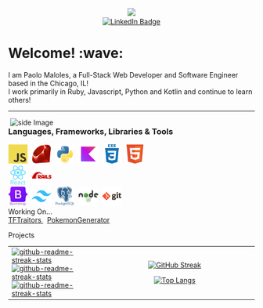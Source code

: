 <div id="header" align="center">
  <img src="https://blogger.googleusercontent.com/img/b/R29vZ2xl/AVvXsEjhW-EWKoRQKdpR-GQhA3uGitJpJp3_g8DjFAT8jRx09gO3dMAb1rcFxmh4vq2vRCUhDYdUJFlpzOLdGgV60KOqTEo17Uwi9TgTSIRbVtV138GNPaddDkcP1usZqggKc9-DX4Nuhr1XWYTv/s800/computer_programming_man.png" width="100"/>
  <div>
      <a href="https://www.linkedin.com/in/paolomaloles/">
    <img src="https://img.shields.io/badge/LinkedIn-blue?style=for-the-badge&logo=linkedin&logoColor=white" alt="LinkedIn Badge"/>
  </a>
</div>
<!--   <div>
  <img src="https://github.com/devicons/devicon/blob/master/icons/javascript/javascript-original.svg" title="JavaScript" alt="JavaScript" width="40" height="40"/>&nbsp;
  <img src="https://github.com/devicons/devicon/blob/master/icons/ruby/ruby-original.svg" title="Ruby" alt="Ruby" width="40" height="40"/>&nbsp;
  <img src="https://github.com/devicons/devicon/blob/master/icons/python/python-original.svg" title="Python" alt="Python" width="40" height="40"/>&nbsp;
  <img src="https://github.com/devicons/devicon/blob/master/icons/kotlin/kotlin-original.svg" title="Kotlin" alt="Kotlin" width="40" height="40"/>&nbsp;
  <img src="https://github.com/devicons/devicon/blob/master/icons/css3/css3-plain-wordmark.svg"  title="CSS3" alt="CSS" width="40" height="40"/>&nbsp;
  <img src="https://github.com/devicons/devicon/blob/master/icons/html5/html5-original.svg" title="HTML5" alt="HTML" width="40" height="40"/>&nbsp;
    <img src="https://github.com/devicons/devicon/blob/master/icons/react/react-original-wordmark.svg" title="React" alt="React" width="40" height="40"/>&nbsp;
    <img src="https://github.com/devicons/devicon/blob/master/icons/rails/rails-plain-wordmark.svg" title="Rails" alt="Rails" width="40" height="40"/>&nbsp;
    <img src="https://github.com/devicons/devicon/blob/master/icons/bootstrap/bootstrap-original-wordmark.svg" title="Bootstrap" alt="Bootstrap" width="40" height="40"/>&nbsp;
    <img src="https://github.com/devicons/devicon/blob/master/icons/tailwindcss/tailwindcss-original.svg" title="Tailwind" alt="Tailwind" width="40" height="40"/>&nbsp;
  <img src="https://github.com/devicons/devicon/blob/master/icons/postgresql/postgresql-plain-wordmark.svg" title="Postgresql"  alt="Postgresql" width="40" height="40"/>&nbsp;
    <img src="https://github.com/devicons/devicon/blob/master/icons/nodejs/nodejs-original-wordmark.svg" title="NodeJS" alt="NodeJS" width="40" height="40"/>&nbsp;
    <img src="https://github.com/devicons/devicon/blob/master/icons/git/git-original-wordmark.svg" title="Git" alt="Git" width="40" height="40"/>&nbsp;
  </div> -->
</div>

<p></p>
  <h1>Welcome! :wave:</h1>
    <div>I am Paolo Maloles, a Full-Stack Web Developer and Software Engineer based in the Chicago, IL!</div>
    <div>I work primarily in Ruby, Javascript, Python and Kotlin and continue to learn others!</div>
  
---

<img src="https://media1.giphy.com/media/v1.Y2lkPTc5MGI3NjExdXZlOWhxMWZyN3l6ZHRiZWQ4ZWdzd3hwMzVha2p6Zmx3aHo5MWZqYyZlcD12MV9pbnRlcm5hbF9naWZfYnlfaWQmY3Q9Zw/3TZgJXiwbdbLG/giphy.gif" alt="side Image" align="right" width="500" height="auto" />

<h3>Languages, Frameworks, Libraries & Tools</h3>
<div>
  <div id="languages">
  <img src="https://github.com/devicons/devicon/blob/master/icons/javascript/javascript-original.svg" title="JavaScript" alt="JavaScript" width="40" height="40"/>&nbsp;
  <img src="https://github.com/devicons/devicon/blob/master/icons/ruby/ruby-original.svg" title="Ruby" alt="Ruby" width="40" height="40"/>&nbsp;
  <img src="https://github.com/devicons/devicon/blob/master/icons/python/python-original.svg" title="Python" alt="Python" width="40" height="40"/>&nbsp;
  <img src="https://github.com/devicons/devicon/blob/master/icons/kotlin/kotlin-original.svg" title="Kotlin" alt="Kotlin" width="40" height="40"/>&nbsp;
  <img src="https://github.com/devicons/devicon/blob/master/icons/css3/css3-plain-wordmark.svg"  title="CSS3" alt="CSS" width="40" height="40"/>&nbsp;
  <img src="https://github.com/devicons/devicon/blob/master/icons/html5/html5-original.svg" title="HTML5" alt="HTML" width="40" height="40"/>&nbsp;
</div>
  <div id="frameworks">
    <img src="https://github.com/devicons/devicon/blob/master/icons/react/react-original-wordmark.svg" title="React" alt="React" width="40" height="40"/>&nbsp;
    <img src="https://github.com/devicons/devicon/blob/master/icons/rails/rails-plain-wordmark.svg" title="Rails" alt="Rails" width="40" height="40"/>&nbsp;
  </div>
  <div id="libraries-tools">
    <img src="https://github.com/devicons/devicon/blob/master/icons/bootstrap/bootstrap-original-wordmark.svg" title="Bootstrap" alt="Bootstrap" width="40" height="40"/>&nbsp;
    <img src="https://github.com/devicons/devicon/blob/master/icons/tailwindcss/tailwindcss-original.svg" title="Tailwind" alt="Tailwind" width="40" height="40"/>&nbsp;
  <img src="https://github.com/devicons/devicon/blob/master/icons/postgresql/postgresql-plain-wordmark.svg" title="Postgresql"  alt="Postgresql" width="40" height="40"/>&nbsp;
    <img src="https://github.com/devicons/devicon/blob/master/icons/nodejs/nodejs-original-wordmark.svg" title="NodeJS" alt="NodeJS" width="40" height="40"/>&nbsp;
    <img src="https://github.com/devicons/devicon/blob/master/icons/git/git-original-wordmark.svg" title="Git" alt="Git" width="40" height="40"/>&nbsp;
  </div>
</div>
Working On...
<div>
  <div>
    <a href="https://github.com/JPaoloMaloles/Tftraitors-frontend">
      TFTraitors
    </a>&nbsp;
    <a href="https://github.com/JPaoloMaloles/PokemonGenerator">
      PokemonGenerator
    </a>
  
  </div>
  <div>
  </div>
  <div></div>
</div>
<p></p>
Projects

<!--<p></p>
<a href="https://github.com/JPaoloMaloles/Tftraitors-frontend"><img width=25% src="https://denvercoder1-github-readme-stats.vercel.app/api/pin/?username=JPaoloMaloles&repo=Tftraitors-frontend&theme=react&hide_border=true&icon_color=F8D866&show_icons=false" alt="github-readme-streak-stats"></a><a href="https://github.com/JPaoloMaloles/Tftraitors-backend"><img width=25% src="https://denvercoder1-github-readme-stats.vercel.app/api/pin/?username=JPaoloMaloles&repo=Tftraitors-backend&theme=react&hide_border=true&icon_color=F8D866&show_icons=false" alt="github-readme-streak-stats"></a><a href="https://github.com/JPaoloMaloles/Pokemon-app"><img width=25% src="https://denvercoder1-github-readme-stats.vercel.app/api/pin/?username=JPaoloMaloles&repo=Pokemon-app&theme=react&hide_border=true&icon_color=F8D866&show_icons=false" alt="github-readme-streak-stats"></a><a href="https://github.com/JPaoloMaloles/Pygame-Shooter"><img width=25% src="https://denvercoder1-github-readme-stats.vercel.app/api/pin/?username=JPaoloMaloles&repo=Pygame-Shooter&theme=react&hide_border=true&icon_color=F8D866&show_icons=false" alt="github-readme-streak-stats"></a>

<div>
  <div>

  [![GitHub Streak](http://github-readme-streak-stats.herokuapp.com?user=jpaolomaloles&theme=dark&background=000000)](https://git.io/streak-stats)[![Top Langs](https://github-readme-stats.vercel.app/api/top-langs/?username=jpaolomaloles&layout=compact&theme=vision-friendly-dark)](https://github.com/anuraghazra/github-readme-stats)
  </div>
</div>
</div>-->


<!--<div align="center">

<a href="https://github.com/JPaoloMaloles/Tftraitors-frontend"><img width=254 src="https://denvercoder1-github-readme-stats.vercel.app/api/pin/?username=JPaoloMaloles&repo=Tftraitors-frontend&theme=react&bg_color=1F222E&title_color=F85D7F&hide_border=true&icon_color=F8D866&show_icons=false" alt="github-readme-streak-stats"></a>
<a href="https://github.com/JPaoloMaloles/Pokemon-app"><img width=254 src="https://denvercoder1-github-readme-stats.vercel.app/api/pin/?username=JPaoloMaloles&repo=Pokemon-app&theme=react&bg_color=1F222E&title_color=F85D7F&hide_border=true&icon_color=F8D866&show_icons=false" alt="github-readme-streak-stats"></a>
[![GitHub Streak](http://github-readme-streak-stats.herokuapp.com?user=jpaolomaloles&theme=dark&background=000000)](https://git.io/streak-stats)
</div>
<div align="right">

  <a href="https://github.com/JPaoloMaloles/Pygame-Shooter"><img width=25% src="https://denvercoder1-github-readme-stats.vercel.app/api/pin/?username=JPaoloMaloles&repo=Pygame-Shooter&theme=react&bg_color=1F222E&title_color=F85D7F&hide_border=true&icon_color=F8D866&show_icons=false" alt="github-readme-streak-stats"></a>
  [![Top Langs](https://github-readme-stats.vercel.app/api/top-langs/?username=jpaolomaloles&layout=compact&theme=vision-friendly-dark)](https://github.com/anuraghazra/github-readme-stats)
</div>-->

<table>
  <tr>
    <td width=35%>
<a href="https://github.com/JPaoloMaloles/Tftraitors-frontend"><img width=280 src="https://denvercoder1-github-readme-stats.vercel.app/api/pin/?username=JPaoloMaloles&repo=Tftraitors-frontend&theme=react&bg_color=1F222E&title_color=F85D7F&hide_border=true&icon_color=F8D866&show_icons=false" alt="github-readme-streak-stats"></a><a href="https://github.com/JPaoloMaloles/PokemonGenerator"><img width=100% src="https://denvercoder1-github-readme-stats.vercel.app/api/pin/?username=JPaoloMaloles&repo=PokemonGenerator&theme=react&bg_color=1F222E&title_color=F85D7F&hide_border=true&icon_color=F8D866&show_icons=false" alt="github-readme-streak-stats"></a>
<a href="https://github.com/JPaoloMaloles/Pygame-Shooter"><img width=100% src="https://denvercoder1-github-readme-stats.vercel.app/api/pin/?username=JPaoloMaloles&repo=Pygame-Shooter&theme=react&bg_color=1F222E&title_color=F85D7F&hide_border=true&icon_color=F8D866&show_icons=false" alt="github-readme-streak-stats"></a> 
<td>
  <div align="center">

  [![GitHub Streak](http://github-readme-streak-stats.herokuapp.com?user=jpaolomaloles&theme=dark&background=000000)](https://git.io/streak-stats)
  
  [![Top Langs](https://github-readme-stats.vercel.app/api/top-langs/?username=jpaolomaloles&layout=compact&theme=vision-friendly-dark)](https://github.com/anuraghazra/github-readme-stats)

  </div>
</td>
</tr>
</table>
